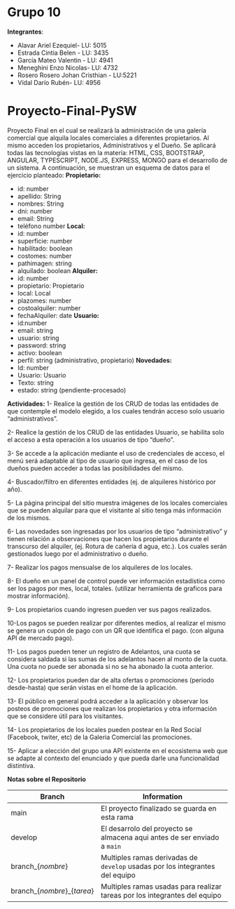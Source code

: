 # Grupo 10

**Integrantes**:
- Alavar Ariel Ezequiel- LU: 5015
- Estrada Cintia Belen - LU: 3435
- García Mateo Valentin - LU: 4941
- Meneghini Enzo Nicolas- LU: 4732
- Rosero Rosero Johan Cristhian - LU:5221
- Vídal Darío Rubén- LU: 4956

# Proyecto-Final-PySW
Proyecto Final en el cual se realizará la administración de una galería comercial que alquila locales comerciales a diferentes propietarios. Al mismo acceden los propietarios, Administrativos y el Dueño. Se aplicará todas las tecnologías vistas en la matería: HTML, CSS, BOOTSTRAP, ANGULAR, TYPESCRIPT, NODE.JS, EXPRESS, MONGO para el desarrollo de un sistema.
A continuación, se muestran un esquema de datos para el ejercicio planteado:
**Propietario:**
- id: number
- apellido: String
- nombres: String
- dni: number
- email: String
- teléfono number
**Local:**
- id: number
- superficie: number
- habilitado: boolean
- costomes: number
- pathimagen: string
- alquilado: boolean
**Alquiler:**
- id: number
- propietario: Propietario
- local: Local
- plazomes: number
- costoalquiler: number
- fechaAlquiler: date
**Usuario:**
- id:number
- email: string
- usuario: string
- password: string
- activo: boolean
- perfil: string (administrativo, propietario)
**Novedades:**
- Id: number
- Usuario: Usuario
- Texto: string
- estado: string (pendiente-procesado)

**Actividades:**
1- Realice la gestión de los CRUD de todas las entidades de que contemple el modelo elegido, a los cuales tendrán acceso solo usuario “administrativos”.

2- Realice la gestión de los CRUD de las entidades Usuario, se habilita solo el acceso a esta operación a los usuarios de tipo “dueño”.

3- Se accede a la aplicación mediante el uso de credenciales de acceso, el menú será adaptable al tipo de usuario que ingresa, en el caso de los dueños pueden acceder a todas las posibilidades del mismo.

4- Buscador/filtro en diferentes entidades (ej. de alquileres histórico por año).

5- La página principal del sitio muestra imágenes de los locales comerciales que se pueden alquilar para que el visitante al sitio tenga más información de los mismos.

6- Las novedades son ingresadas por los usuarios de tipo “administrativo” y tienen relación a observaciones que hacen los propietarios durante el transcurso del alquiler, (ej. Rotura de cañería d agua, etc.). Los cuales serán gestionados luego por el administrativo o dueño.

7- Realizar los pagos mensualse de los alquileres de los locales.

8- El dueño en un panel de control puede ver información estadística como ser los pagos por mes, local, totales. (utilizar herramienta de graficos para mostrar información).

9- Los propietarios cuando ingresen pueden ver sus pagos realizados. 

10-Los pagos se pueden realizar por diferentes medios, al realizar el mismo se genera un cupón de pago con un QR que identifica el pago. (con alguna API de mercado pago).

11- Los pagos pueden tener un registro de Adelantos, una cuota se considera saldada si las sumas de los adelantos hacen al monto de la cuota. Una cuota no puede ser abonada si no se ha abonado la cuota anterior.

12- Los propietarios pueden dar de alta ofertas o promociones (periodo desde-hasta) que serán vistas en el home de la aplicación.

13- El público en general podrá acceder a la aplicación y observar los posteos de promociones que realizan los propietarios y otra información que se considere útil para los visitantes.

14- Los propietarios de los locales pueden postear en la Red Social (Facebook, twiter, etc) de la Galeria Comercial las promociones.

15- Aplicar a elección del grupo una API existente en el ecosistema web que se adapte al contexto del enunciado y que pueda darle una funcionalidad distintiva.

**Notas sobre el Repositorio**

| Branch             | Information                                                                  |
| ------------------ | ---------------------------------------------------------------------------- |
| main               | El proyecto finalizado se guarda en esta rama                                |
| develop            | El desarrolo del proyecto se almacena aqui antes de ser enviado a `main`     |
| branch\_{_nombre_} | Multiples ramas derivadas de `develop` usadas por los integrantes del equipo |
| branch\_{_nombre_}_{_tarea_} | Multiples ramas usadas para realizar tareas por los integrantes del equipo |
